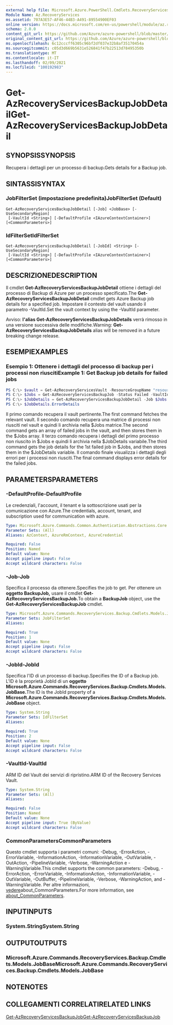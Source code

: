 ```yaml
---
external help file: Microsoft.Azure.PowerShell.Cmdlets.RecoveryServices.Backup.dll-Help.xml
Module Name: Az.RecoveryServices
ms.assetid: 707A3E57-AF46-44B3-A491-89554900EF03
online version: https://docs.microsoft.com/en-us/powershell/module/az.recoveryservices/get-azrecoveryservicesbackupjobdetail
schema: 2.0.0
content_git_url: https://github.com/Azure/azure-powershell/blob/master/src/RecoveryServices/RecoveryServices/help/Get-AzRecoveryServicesBackupJobDetail.md
original_content_git_url: https://github.com/Azure/azure-powershell/blob/master/src/RecoveryServices/RecoveryServices/help/Get-AzRecoveryServicesBackupJobDetail.md
ms.openlocfilehash: 6c12cccff6305c96bf2df037e32b8af35170454a
ms.sourcegitcommit: c05d3d669b5631e526841f47b22513d78495350b
ms.translationtype: MT
ms.contentlocale: it-IT
ms.lasthandoff: 02/09/2021
ms.locfileid: "100192983"
---
```

# <span data-ttu-id="2a1d3-101">Get-AzRecoveryServicesBackupJobDetail</span><span class="sxs-lookup"><span data-stu-id="2a1d3-101">Get-AzRecoveryServicesBackupJobDetail</span></span>

## <span data-ttu-id="2a1d3-102">SYNOPSIS</span><span class="sxs-lookup"><span data-stu-id="2a1d3-102">SYNOPSIS</span></span>

<span data-ttu-id="2a1d3-103">Recupera i dettagli per un processo di backup.</span><span class="sxs-lookup"><span data-stu-id="2a1d3-103">Gets details for a Backup job.</span></span>

## <span data-ttu-id="2a1d3-104">SINTASSI</span><span class="sxs-lookup"><span data-stu-id="2a1d3-104">SYNTAX</span></span>

### <span data-ttu-id="2a1d3-105">JobFilterSet (impostazione predefinita)</span><span class="sxs-lookup"><span data-stu-id="2a1d3-105">JobFilterSet (Default)</span></span>
```
Get-AzRecoveryServicesBackupJobDetail [-Job] <JobBase> [-UseSecondaryRegion]
 [-VaultId <String>] [-DefaultProfile <IAzureContextContainer>] [<CommonParameters>]
```

### <span data-ttu-id="2a1d3-106">IdFilterSet</span><span class="sxs-lookup"><span data-stu-id="2a1d3-106">IdFilterSet</span></span>
```
Get-AzRecoveryServicesBackupJobDetail [-JobId] <String> [-UseSecondaryRegion]
 [-VaultId <String>] [-DefaultProfile <IAzureContextContainer>] [<CommonParameters>]
```

## <span data-ttu-id="2a1d3-107">DESCRIZIONE</span><span class="sxs-lookup"><span data-stu-id="2a1d3-107">DESCRIPTION</span></span>

<span data-ttu-id="2a1d3-108">Il cmdlet **Get-AzRecoveryServicesBackupJobDetail** ottiene i dettagli del processo di Backup di Azure per un processo specificato.</span><span class="sxs-lookup"><span data-stu-id="2a1d3-108">The **Get-AzRecoveryServicesBackupJobDetail** cmdlet gets Azure Backup job details for a specified job.</span></span>
<span data-ttu-id="2a1d3-109">Impostare il contesto del vault usando il parametro -VaultId.</span><span class="sxs-lookup"><span data-stu-id="2a1d3-109">Set the vault context by using the -VaultId parameter.</span></span>

<span data-ttu-id="2a1d3-110">Avviso: **l'alias Get-AzRecoveryServicesBackupJobDetails** verrà rimosso in una versione successiva delle modifiche.</span><span class="sxs-lookup"><span data-stu-id="2a1d3-110">Warning: **Get-AzRecoveryServicesBackupJobDetails** alias will be removed in a future breaking change release.</span></span>

## <span data-ttu-id="2a1d3-111">ESEMPI</span><span class="sxs-lookup"><span data-stu-id="2a1d3-111">EXAMPLES</span></span>

### <span data-ttu-id="2a1d3-112">Esempio 1: Ottenere i dettagli del processo di backup per i processi non riusciti</span><span class="sxs-lookup"><span data-stu-id="2a1d3-112">Example 1: Get Backup job details for failed jobs</span></span>

```powershell
PS C:\> $vault = Get-AzRecoveryServicesVault -ResourceGroupName "resourceGroup" -Name "vaultName"
PS C:\> $Jobs = Get-AzRecoveryServicesBackupJob -Status Failed -VaultId $vault.ID
PS C:\> $JobDetails = Get-AzRecoveryServicesBackupJobDetail -Job $Jobs[0] -VaultId $vault.ID
PS C:\> $JobDetails.ErrorDetails
```

<span data-ttu-id="2a1d3-113">Il primo comando recupera il vault pertinente.</span><span class="sxs-lookup"><span data-stu-id="2a1d3-113">The first command fetches the relevant vault.</span></span> <span data-ttu-id="2a1d3-114">Il secondo comando recupera una matrice di processi non riusciti nel vault e quindi li archivia nella $Jobs matrice.</span><span class="sxs-lookup"><span data-stu-id="2a1d3-114">The second command gets an array of failed jobs in the vault, and then stores them in the $Jobs array.</span></span>
<span data-ttu-id="2a1d3-115">Il terzo comando recupera i dettagli del primo processo non riuscito in $Jobs e quindi li archivia nella $JobDetails variabile.</span><span class="sxs-lookup"><span data-stu-id="2a1d3-115">The third command gets the job details for the 1st failed job in $Jobs, and then stores them in the $JobDetails variable.</span></span>
<span data-ttu-id="2a1d3-116">Il comando finale visualizza i dettagli degli errori per i processi non riusciti.</span><span class="sxs-lookup"><span data-stu-id="2a1d3-116">The final command displays error details for the failed jobs.</span></span>

## <span data-ttu-id="2a1d3-117">PARAMETERS</span><span class="sxs-lookup"><span data-stu-id="2a1d3-117">PARAMETERS</span></span>

### <span data-ttu-id="2a1d3-118">-DefaultProfile</span><span class="sxs-lookup"><span data-stu-id="2a1d3-118">-DefaultProfile</span></span>

<span data-ttu-id="2a1d3-119">Le credenziali, l'account, il tenant e la sottoscrizione usati per la comunicazione con Azure.</span><span class="sxs-lookup"><span data-stu-id="2a1d3-119">The credentials, account, tenant, and subscription used for communication with azure.</span></span>

```yaml
Type: Microsoft.Azure.Commands.Common.Authentication.Abstractions.Core.IAzureContextContainer
Parameter Sets: (All)
Aliases: AzContext, AzureRmContext, AzureCredential

Required: False
Position: Named
Default value: None
Accept pipeline input: False
Accept wildcard characters: False
```

### <span data-ttu-id="2a1d3-120">-Job</span><span class="sxs-lookup"><span data-stu-id="2a1d3-120">-Job</span></span>

<span data-ttu-id="2a1d3-121">Specifica il processo da ottenere.</span><span class="sxs-lookup"><span data-stu-id="2a1d3-121">Specifies the job to get.</span></span>
<span data-ttu-id="2a1d3-122">Per ottenere un **oggetto BackupJob,** usare il cmdlet **Get-AzRecoveryServicesBackupJob.**</span><span class="sxs-lookup"><span data-stu-id="2a1d3-122">To obtain a **BackupJob** object, use the **Get-AzRecoveryServicesBackupJob** cmdlet.</span></span>

```yaml
Type: Microsoft.Azure.Commands.RecoveryServices.Backup.Cmdlets.Models.JobBase
Parameter Sets: JobFilterSet
Aliases:

Required: True
Position: 1
Default value: None
Accept pipeline input: False
Accept wildcard characters: False
```

### <span data-ttu-id="2a1d3-123">-JobId</span><span class="sxs-lookup"><span data-stu-id="2a1d3-123">-JobId</span></span>

<span data-ttu-id="2a1d3-124">Specifica l'ID di un processo di backup.</span><span class="sxs-lookup"><span data-stu-id="2a1d3-124">Specifies the ID of a Backup job.</span></span>
<span data-ttu-id="2a1d3-125">L'ID è la proprietà JobId di un **oggetto Microsoft.Azure.Commands.RecoveryServices.Backup.Cmdlets.Models.JobBase.**</span><span class="sxs-lookup"><span data-stu-id="2a1d3-125">The ID is the JobId property of a **Microsoft.Azure.Commands.RecoveryServices.Backup.Cmdlets.Models.JobBase** object.</span></span>

```yaml
Type: System.String
Parameter Sets: IdFilterSet
Aliases:

Required: True
Position: 2
Default value: None
Accept pipeline input: False
Accept wildcard characters: False
```

### <span data-ttu-id="2a1d3-126">-VaultId</span><span class="sxs-lookup"><span data-stu-id="2a1d3-126">-VaultId</span></span>

<span data-ttu-id="2a1d3-127">ARM ID del Vault dei servizi di ripristino.</span><span class="sxs-lookup"><span data-stu-id="2a1d3-127">ARM ID of the Recovery Services Vault.</span></span>

```yaml
Type: System.String
Parameter Sets: (All)
Aliases:

Required: False
Position: Named
Default value: None
Accept pipeline input: True (ByValue)
Accept wildcard characters: False
```

### <span data-ttu-id="2a1d3-128">CommonParameters</span><span class="sxs-lookup"><span data-stu-id="2a1d3-128">CommonParameters</span></span>
<span data-ttu-id="2a1d3-129">Questo cmdlet supporta i parametri comuni: -Debug, -ErrorAction, -ErrorVariable, -InformationAction, -InformationVariable, -OutVariable, -OutAction, -PipelineVariable, -Verbose, -WarningAction e -WarningVariable.</span><span class="sxs-lookup"><span data-stu-id="2a1d3-129">This cmdlet supports the common parameters: -Debug, -ErrorAction, -ErrorVariable, -InformationAction, -InformationVariable, -OutVariable, -OutBuffer, -PipelineVariable, -Verbose, -WarningAction, and -WarningVariable.</span></span> <span data-ttu-id="2a1d3-130">Per altre informazioni, [vedere](http://go.microsoft.com/fwlink/?LinkID=113216)about_CommonParameters.</span><span class="sxs-lookup"><span data-stu-id="2a1d3-130">For more information, see [about_CommonParameters](http://go.microsoft.com/fwlink/?LinkID=113216).</span></span>

## <span data-ttu-id="2a1d3-131">INPUT</span><span class="sxs-lookup"><span data-stu-id="2a1d3-131">INPUTS</span></span>

### <span data-ttu-id="2a1d3-132">System.String</span><span class="sxs-lookup"><span data-stu-id="2a1d3-132">System.String</span></span>

## <span data-ttu-id="2a1d3-133">OUTPUT</span><span class="sxs-lookup"><span data-stu-id="2a1d3-133">OUTPUTS</span></span>

### <span data-ttu-id="2a1d3-134">Microsoft.Azure.Commands.RecoveryServices.Backup.Cmdlets.Models.JobBase</span><span class="sxs-lookup"><span data-stu-id="2a1d3-134">Microsoft.Azure.Commands.RecoveryServices.Backup.Cmdlets.Models.JobBase</span></span>

## <span data-ttu-id="2a1d3-135">NOTE</span><span class="sxs-lookup"><span data-stu-id="2a1d3-135">NOTES</span></span>

## <span data-ttu-id="2a1d3-136">COLLEGAMENTI CORRELATI</span><span class="sxs-lookup"><span data-stu-id="2a1d3-136">RELATED LINKS</span></span>

[<span data-ttu-id="2a1d3-137">Get-AzRecoveryServicesBackupJob</span><span class="sxs-lookup"><span data-stu-id="2a1d3-137">Get-AzRecoveryServicesBackupJob</span></span>](./Get-AzRecoveryServicesBackupJob.md)
